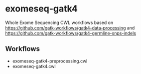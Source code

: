 exomeseq-gatk4
==============

Whole Exome Sequencing CWL workflows based on https://github.com/gatk-workflows/gatk4-data-processing and https://github.com/gatk-workflows/gatk4-germline-snps-indels

## Workflows

- exomeseq-gatk4-preprocessing.cwl
- exomeseq-gatk4.cwl


